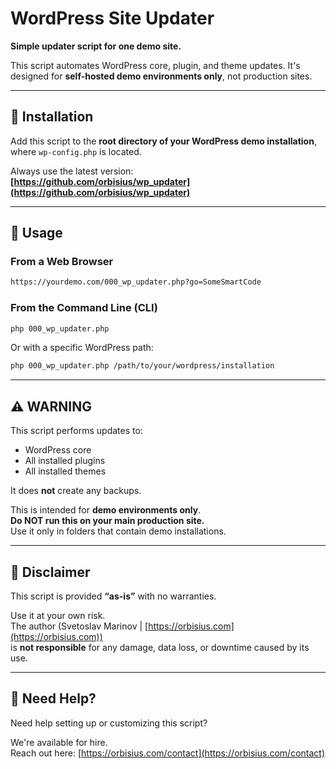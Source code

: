 # WordPress Site Updater

**Simple updater script for one demo site.**

This script automates WordPress core, plugin, and theme updates. It's designed for **self-hosted demo environments only**, not production sites.

---

## 📂 Installation

Add this script to the **root directory of your WordPress demo installation**, where `wp-config.php` is located.

Always use the latest version:  
**[https://github.com/orbisius/wp_updater](https://github.com/orbisius/wp_updater)**

---

## 🚀 Usage

### From a Web Browser

```bash
https://yourdemo.com/000_wp_updater.php?go=SomeSmartCode
```

### From the Command Line (CLI)

```bash
php 000_wp_updater.php
```

Or with a specific WordPress path:

```bash
php 000_wp_updater.php /path/to/your/wordpress/installation
```

---

## ⚠️ WARNING

This script performs updates to:
- WordPress core
- All installed plugins
- All installed themes

It does **not** create any backups.

This is intended for **demo environments only**.  
**Do NOT run this on your main production site.**  
Use it only in folders that contain demo installations.

---

## 🛑 Disclaimer

This script is provided **“as-is”** with no warranties.

Use it at your own risk.  
The author (Svetoslav Marinov | [https://orbisius.com](https://orbisius.com))  
is **not responsible** for any damage, data loss, or downtime caused by its use.

---

## 🤝 Need Help?

Need help setting up or customizing this script?

We're available for hire.  
Reach out here: [https://orbisius.com/contact](https://orbisius.com/contact)
